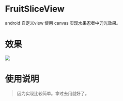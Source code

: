 # FruitSliceView
android 自定义view 使用 canvas 实现水果忍者中刀光效果。

# 效果

![](https://github.com/dengciping0716/FruitSliceView/img.gif) 

# 使用说明
> 因为实现比较简单。拿过去用就好了。
